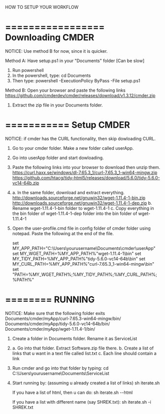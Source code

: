 HOW TO SETUP YOUR WORKFLOW

=================
Downloading CMDER
=================
NOTICE: Use method B for now, since it is quicker.

Method A: Have setup.ps1 in your "Documents" folder [Can be slow]
   1) Run powershell
   2) In the powershell, type:
         cd Documents
   3) Then type:
         powershell -ExecutionPolicy ByPass -File setup.ps1

Method B: Open your browser and paste the following links
   https://github.com/cmderdev/cmder/releases/download/v1.3.12/cmder.zip

   1) Extract the zip file in your Documents folder.

===========
Setup CMDER
===========
NOTICE: if cmder has the CURL functionality, then skip dowloading CURL.

1) Go to your cmder folder. Make a new folder called userApp.
2) Go into userApp folder and start dowloading.
3) Paste the following links into your browser to download then unzip them.
     https://curl.haxx.se/windows/dl-7.65.3_1/curl-7.65.3_1-win64-mingw.zip
     https://github.com/htacg/tidy-html5/releases/download/5.6.0/tidy-5.6.0-vc14-64b.zip
4) a. In the same folder, download and extract everything.
      http://downloads.sourceforge.net/gnuwin32/wget-1.11.4-1-bin.zip
      http://downloads.sourceforge.net/gnuwin32/wget-1.11.4-1-dep.zip
   b. Rename wget-1.11.4-1-bin folder to wget-1.11.4-1
   c. Copy everything in the bin folder of wget-1.11.4-1-dep folder into the bin folder of
      wget-1.11.4-1
5) Open the user-profile.cmd file in config folder of cmder folder using notepad.
   Paste the following at the end of the file.

    set MY_APP_PATH="C:\Users\yourusername\Documents\cmder\userApp\"
    set MY_WGET_PATH=%MY_APP_PATH%"wget-1.11.4-1\bin\"
    set MY_TIDY_PATH=%MY_APP_PATH%"tidy-5.6.0-vc14-64b\bin\"
    set MY_CURL_PATH=%MY_APP_PATH%"curl-7.65.3_1-win64-mingw\bin\"
    set "PATH=%MY_WGET_PATH%;%MY_TIDY_PATH%;%MY_CURL_PATH%;%PATH%"

========
RUNNING
========
NOTICE: Make sure that the following folder exits
  Documents/cmder/myApp/curl-7.65.3-win64-mingw/bin/
  Documents/cmder/myApp/tidy-5.6.0-vc14-64b/bin/
  Documents/cmder/myApp/wget-1.11.4-1/bin/

1) Create a folder in Documents folder. Rename it as ServiceList

2) a. Go into that folder. Extract Software.zip file there.
   b. Create a list of links that u want in a text file called list.txt
   c. Each line should contain a link

3) Run cmder and go into that folder by typing:
      cd C:\Users\yourusername\Documents\ServiceList

4) Start running by: (assuming u already created a list of links)
      sh iterate.sh

   If you have a list of html, then u can do:
      sh iterate.sh --html

   If you have a list with different name (say SHREK.txt):
      sh iterate.sh -i SHREK.txt
